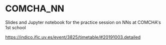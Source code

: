 # COMCHA_NN

Slides and Jupyter notebook for the practice session on NNs at COMCHA's 1st school

https://indico.ific.uv.es/event/3825/timetable/#20191003.detailed
